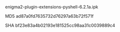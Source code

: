 enigma2-plugin-extensions-pyshell-6.2.1a.ipk

MD5 ad87a0fd7635732d76297a63b72f571f

SHA bf23e83a4b02193e181525cc98aa31c0039889c4
